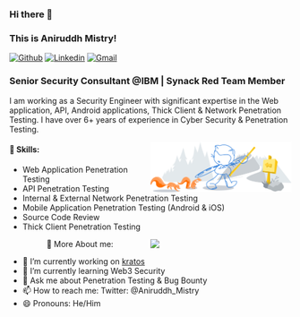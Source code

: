 ### Hi there 👋 
### This is Aniruddh Mistry!

[![Github](https://img.shields.io/badge/-Github-000?style=flat&logo=Github&logoColor=white)](https://github.com/aniruddhmistry)
[![Linkedin](https://img.shields.io/badge/-LinkedIn-blue?style=flat&logo=Linkedin&logoColor=white)](https://www.linkedin.com/in/aniruddh-mistry-b8540069/)
[![Gmail](https://img.shields.io/badge/-Gmail-c14438?style=flat&logo=Gmail&logoColor=white)](mailto:gajjaraniruddh@gmail.com)

### Senior Security Consultant @IBM | Synack Red Team Member 

I am working as a Security Engineer with significant expertise in the Web application, API, Android applications, Thick Client & Network Penetration Testing. I have over 6+ years of experience in Cyber Security & Penetration Testing. 

<img align="right" alt="img" src="https://github.com/aniruddhmistry/aniruddhmistry/blob/main/img/git-header.svg" width="50%" height="auto" />


#### :muscle: Skills: 
- Web Application Penetration Testing
- API Penetration Testing
- Internal & External Network Penetration Testing
- Mobile Application Penetration Testing (Android & iOS)
- Source Code Review
- Thick Client Penetration Testing



<p>
<img width="50%" align="right" src="https://github-readme-stats.vercel.app/api?username=aniruddhmistry&show_icons=true&hide_border=true" />
</p>

<p align="center">
🎯 More About me: 

- 🔭 I’m currently working on [kratos](https://hub.docker.com/r/aniruddhmistry/kratos)  
- 🌱 I’m currently learning Web3 Security 
- 💬 Ask me about Penetration Testing & Bug Bounty 
- 📫 How to reach me: Twitter: @Aniruddh_Mistry 
- 😄 Pronouns: He/Him 
</a>
</p>
